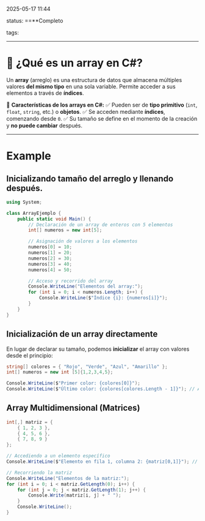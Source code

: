2025-05-17 11:44

status: ==**Completo

tags:

---
#  **📌 ¿Qué es un array en C#?**

Un **array** (arreglo) es una estructura de datos que almacena múltiples valores **del mismo tipo** en una sola variable. Permite acceder a sus elementos a través de **índices**.

📌 **Características de los arrays en C#:** ✅ Pueden ser de **tipo primitivo** (`int`, `float`, `string`, etc.) o **objetos**. ✅ Se acceden mediante **índices**, comenzando desde `0`. ✅ Su tamaño se define en el momento de la creación y **no puede cambiar** después.


---
# Example
## Inicializando tamaño del arreglo y llenando después.

```c#
using System;

class ArrayEjemplo {
    public static void Main() {
        // Declaración de un array de enteros con 5 elementos
        int[] numeros = new int[5];

        // Asignación de valores a los elementos
        numeros[0] = 10;
        numeros[1] = 20;
        numeros[2] = 30;
        numeros[3] = 40;
        numeros[4] = 50;

        // Acceso y recorrido del array
        Console.WriteLine("Elementos del array:");
        for (int i = 0; i < numeros.Length; i++) {
            Console.WriteLine($"Índice {i}: {numeros[i]}");
        }
    }
}
```

## **Inicialización de un array directamente**

En lugar de declarar su tamaño, podemos **inicializar** el array con valores desde el principio:
```c#
string[] colores = { "Rojo", "Verde", "Azul", "Amarillo" };
int[] numeros = new int [5]{1,2,3,4,5};

Console.WriteLine($"Primer color: {colores[0]}");
Console.WriteLine($"Último color: {colores[colores.Length - 1]}"); // Acceder al último elemento
```

## **Array Multidimensional (Matrices)**
```c#
int[,] matriz = {
    { 1, 2, 3 },
    { 4, 5, 6 },
    { 7, 8, 9 }
};

// Accediendo a un elemento específico
Console.WriteLine($"Elemento en fila 1, columna 2: {matriz[0,1]}"); // Muestra '2'

// Recorriendo la matriz
Console.WriteLine("Elementos de la matriz:");
for (int i = 0; i < matriz.GetLength(0); i++) {
    for (int j = 0; j < matriz.GetLength(1); j++) {
        Console.Write(matriz[i, j] + " ");
    }
    Console.WriteLine();
}
```
